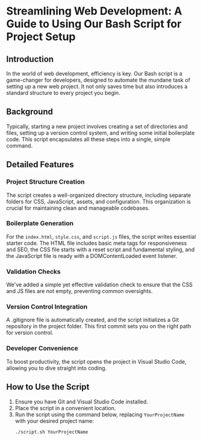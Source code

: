 # Streamlining Web Development: A Guide to Using Our Bash Script for Project Setup

## Introduction
In the world of web development, efficiency is key. Our Bash script is a game-changer for developers, designed to automate the mundane task of setting up a new web project. It not only saves time but also introduces a standard structure to every project you begin.

## Background
Typically, starting a new project involves creating a set of directories and files, setting up a version control system, and writing some initial boilerplate code. This script encapsulates all these steps into a single, simple command.

## Detailed Features
### Project Structure Creation
The script creates a well-organized directory structure, including separate folders for CSS, JavaScript, assets, and configuration. This organization is crucial for maintaining clean and manageable codebases.

### Boilerplate Generation
For the `index.html`, `style.css`, and `script.js` files, the script writes essential starter code. The HTML file includes basic meta tags for responsiveness and SEO, the CSS file starts with a reset script and fundamental styling, and the JavaScript file is ready with a DOMContentLoaded event listener.

### Validation Checks
We've added a simple yet effective validation check to ensure that the CSS and JS files are not empty, preventing common oversights.

### Version Control Integration
A .gitignore file is automatically created, and the script initializes a Git repository in the project folder. This first commit sets you on the right path for version control.

### Developer Convenience
To boost productivity, the script opens the project in Visual Studio Code, allowing you to dive straight into coding.

## How to Use the Script
1. Ensure you have Git and Visual Studio Code installed.
2. Place the script in a convenient location.
3. Run the script using the command below, replacing `YourProjectName` with your desired project name:
   ```bash
   ./script.sh YourProjectName

